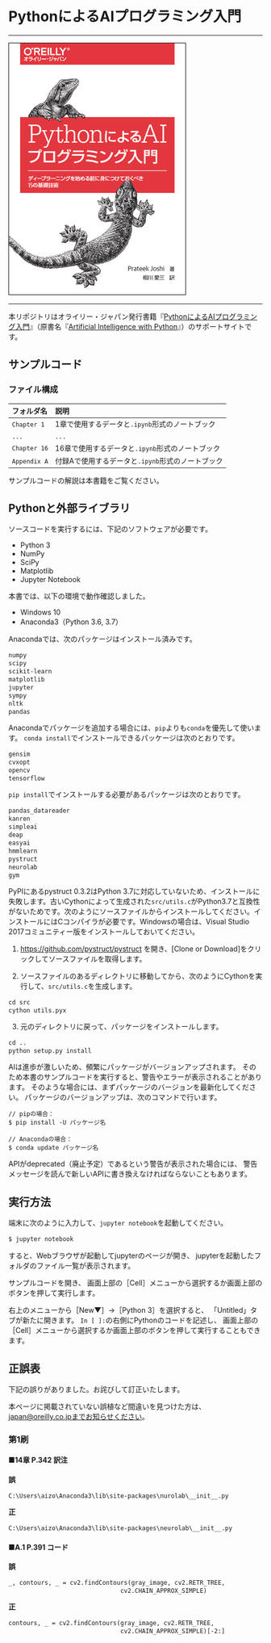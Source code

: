 # PythonによるAIプログラミング入門

---

![表紙](artificial-intelligence-with-python-ja.png)

---

本リポジトリはオライリー・ジャパン発行書籍『[PythonによるAIプログラミング入門](http://www.oreilly.co.jp/books/9784873118727/)』（原書名『[Artificial Intelligence with Python](https://www.packtpub.com/big-data-and-business-intelligence/artificial-intelligence-python)』）のサポートサイトです。


## サンプルコード

### ファイル構成

|フォルダ名   |説明  |
|:--          |:--   |
|`Chapter 1`  |1章で使用するデータと`.ipynb`形式のノートブック   |
|`...`        |`...`                                             |
|`Chapter 16` |16章で使用するデータと`.ipynb`形式のノートブック  |
|`Appendix A` |付録Aで使用するデータと`.ipynb`形式のノートブック |

サンプルコードの解説は本書籍をご覧ください。

## Pythonと外部ライブラリ

ソースコードを実行するには、下記のソフトウェアが必要です。

* Python 3
* NumPy
* SciPy
* Matplotlib
* Jupyter Notebook

本書では、以下の環境で動作確認しました。

* Windows 10
* Anaconda3（Python 3.6, 3.7）

Anacondaでは、次のパッケージはインストール済みです。

```
numpy
scipy
scikit-learn
matplotlib
jupyter
sympy
nltk
pandas
```

Anacondaでパッケージを追加する場合には、`pip`よりも`conda`を優先して使います。
`conda install`でインストールできるパッケージは次のとおりです。

```
gensim
cvxopt
opencv
tensorflow
```

`pip install`でインストールする必要があるパッケージは次のとおりです。

```
pandas_datareader
kanren
simpleai
deap
easyai
hmmlearn
pystruct
neurolab
gym
```

PyPIにあるpystruct 0.3.2はPython 3.7に対応していないため、インストールに失敗します。古いCythonによって生成された`src/utils.c`がPython3.7と互換性がないためです。次のようにソースファイルからインストールしてください。インストールにはCコンパイラが必要です。Windowsの場合は、Visual Studio 2017コミュニティー版をインストールしておいてください。

1. https://github.com/pystruct/pystruct を開き、[Clone or Download]をクリックしてソースファイルを取得します。

2. ソースファイルのあるディレクトリに移動してから、次のようにCythonを実行して、`src/utils.c`を生成します。
```
cd src
cython utils.pyx 
```

3. 元のディレクトリに戻って、パッケージをインストールします。
```
cd ..
python setup.py install
```

AIは進歩が激しいため、頻繁にパッケージがバージョンアップされます。
そのため本書のサンプルコードを実行すると、警告やエラーが表示されることがあります。
そのような場合には、まずパッケージのバージョンを最新化してください。
パッケージのバージョンアップは、次のコマンドで行います。

```
// pipの場合：
$ pip install -U パッケージ名

// Anacondaの場合：
$ conda update パッケージ名
```

APIがdeprecated（廃止予定）であるという警告が表示された場合には、
警告メッセージを読んで新しいAPIに書き換えなければならないこともあります。


## 実行方法

端末に次のように入力して、`jupyter notebook`を起動してください。

```bash
$ jupyter notebook
```

すると、Webブラウザが起動してjupyterのページが開き、
jupyterを起動したフォルダのファイル一覧が表示されます。

サンプルコードを開き、
画面上部の［Cell］メニューから選択するか画面上部のボタンを押して実行します。

右上のメニューから［New▼］→［Python 3］を選択すると、
「Untitled」タブが新たに開きます。
`In [ ]:`の右側にPythonのコードを記述し、
画面上部の［Cell］メニューから選択するか画面上部のボタンを押して実行することもできます。

## 正誤表

下記の誤りがありました。お詫びして訂正いたします。

本ページに掲載されていない誤植など間違いを見つけた方は、japan@oreilly.co.jpまでお知らせください。

### 第1刷

#### ■14章 P.342 訳注
**誤**
```
C:\Users\aizo\Anaconda3\lib\site-packages\nurolab\__init__.py
```
**正**
```
C:\Users\aizo\Anaconda3\lib\site-packages\neurolab\__init__.py
```

#### ■A.1 P.391 コード
**誤**
```
_, contours, _ = cv2.findContours(gray_image, cv2.RETR_TREE,
                               cv2.CHAIN_APPROX_SIMPLE)
```
**正**
```                               
contours, _ = cv2.findContours(gray_image, cv2.RETR_TREE,
                               cv2.CHAIN_APPROX_SIMPLE)[-2:]
```